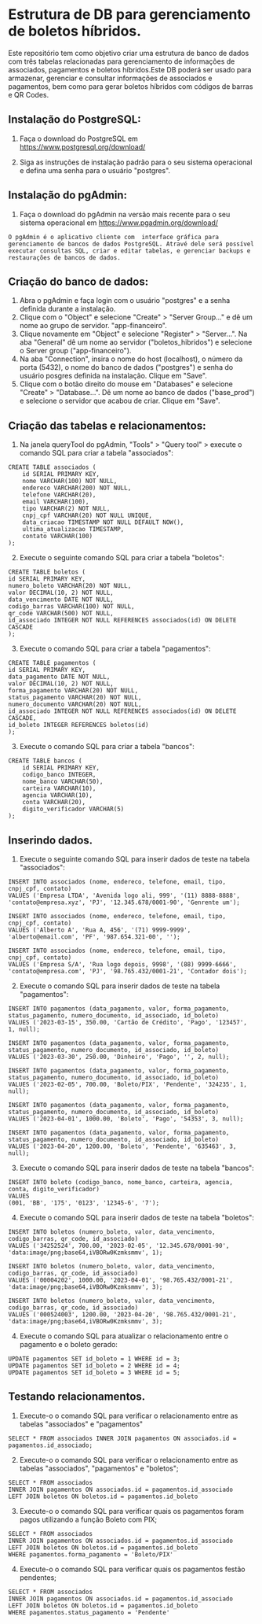 # Estrutura de DB para gerenciamento de boletos híbridos.

Este repositório tem como objetivo criar uma estrutura de banco de dados com três tabelas relacionadas para gerenciamento de informações de associados, pagamentos e boletos híbridos.Este DB poderá ser usado para armazenar, gerenciar e consultar informações de associados e pagamentos, bem como para gerar boletos híbridos com códigos de barras e QR Codes.

## Instalação do PostgreSQL:

1. Faça o download do PostgreSQL em https://www.postgresql.org/download/

2. Siga as instruções de instalação padrão para o seu sistema operacional e defina uma senha para o usuário "postgres".

## Instalação do pgAdmin:

1. Faça o download do pgAdmin na versão mais recente para o seu sistema operacional em https://www.pgadmin.org/download/

```
O pgAdmin é o aplicativo cliente com  interface gráfica para gerenciamento de bancos de dados PostgreSQL. Atravé dele será possível executar consultas SQL, criar e editar tabelas, e gerenciar backups e restaurações de bancos de dados.
```
## Criação do banco de dados:

1. Abra o pgAdmin e faça login com o usuário "postgres" e a senha definida durante a instalação.
2. Clique com o "Object" e selecione "Create" > "Server Group..." e dê um nome ao grupo de servidor. "app-financeiro".
3. Clique novamente em "Object" e selecione "Register" > "Server...". Na aba "General" dê um nome ao servidor ("boletos_hibridos") e selecione o Server group ("app-financeiro").
4. Na aba "Connection", insira o nome do host (localhost), o número da porta (5432), o nome do banco de dados ("postgres") e senha do usuário posgres definida na instalação. Clique em "Save".
5. Clique com o botão direito do mouse em "Databases" e selecione "Create" > "Database...". Dê um nome ao banco de dados ("base_prod") e selecione o servidor que acabou de criar. Clique em "Save". 
   
## Criação das tabelas e relacionamentos:

1. Na janela queryTool do pgAdmin, "Tools" > "Query tool" >  execute o comando SQL para criar a tabela "associados":
```
CREATE TABLE associados (
    id SERIAL PRIMARY KEY,
    nome VARCHAR(100) NOT NULL,
    endereco VARCHAR(200) NOT NULL,
    telefone VARCHAR(20),
    email VARCHAR(100),
    tipo VARCHAR(2) NOT NULL,
    cnpj_cpf VARCHAR(20) NOT NULL UNIQUE,
    data_criacao TIMESTAMP NOT NULL DEFAULT NOW(),
    ultima_atualizacao TIMESTAMP,
    contato VARCHAR(100)
);
```

2. Execute o seguinte comando SQL para criar a tabela "boletos":
```
CREATE TABLE boletos (
id SERIAL PRIMARY KEY,
numero_boleto VARCHAR(20) NOT NULL,
valor DECIMAL(10, 2) NOT NULL,
data_vencimento DATE NOT NULL,
codigo_barras VARCHAR(100) NOT NULL,
qr_code VARCHAR(500) NOT NULL,
id_associado INTEGER NOT NULL REFERENCES associados(id) ON DELETE CASCADE
);
```
3. Execute o comando SQL para criar a tabela "pagamentos":
```
CREATE TABLE pagamentos (
id SERIAL PRIMARY KEY,
data_pagamento DATE NOT NULL,
valor DECIMAL(10, 2) NOT NULL,
forma_pagamento VARCHAR(20) NOT NULL,
status_pagamento VARCHAR(20) NOT NULL,
numero_documento VARCHAR(20) NOT NULL,
id_associado INTEGER NOT NULL REFERENCES associados(id) ON DELETE CASCADE,
id_boleto INTEGER REFERENCES boletos(id)
);
```
3. Execute o comando SQL para criar a tabela "bancos":
```
CREATE TABLE bancos (
    id SERIAL PRIMARY KEY,
    codigo_banco INTEGER,
    nome_banco VARCHAR(50),
    carteira VARCHAR(10),
    agencia VARCHAR(10),
    conta VARCHAR(20),
    digito_verificador VARCHAR(5)
);
```
## Inserindo dados.

1. Execute o seguinte comando SQL para inserir dados de teste na tabela "associados":
 ```  
INSERT INTO associados (nome, endereco, telefone, email, tipo, cnpj_cpf, contato)
VALUES ('Empresa LTDA', 'Avenida logo ali, 999', '(11) 8888-8888', 'contato@empresa.xyz', 'PJ', '12.345.678/0001-90', 'Genrente um');

INSERT INTO associados (nome, endereco, telefone, email, tipo, cnpj_cpf, contato)
VALUES ('Alberto A', 'Rua A, 456', '(71) 9999-9999', 'alberto@email.com', 'PF', '987.654.321-00', '');

INSERT INTO associados (nome, endereco, telefone, email, tipo, cnpj_cpf, contato)
VALUES ('Empresa S/A', 'Rua logo depois, 9998', '(88) 9999-6666', 'contato@empresa.com', 'PJ', '98.765.432/0001-21', 'Contador dois');
```

2. Execute o comando SQL para inserir dados de teste na tabela "pagamentos":

```
INSERT INTO pagamentos (data_pagamento, valor, forma_pagamento, status_pagamento, numero_documento, id_associado, id_boleto)
VALUES ('2023-03-15', 350.00, 'Cartão de Crédito', 'Pago', '123457', 1, null);

INSERT INTO pagamentos (data_pagamento, valor, forma_pagamento, status_pagamento, numero_documento, id_associado, id_boleto)
VALUES ('2023-03-30', 250.00, 'Dinheiro', 'Pago', '', 2, null);

INSERT INTO pagamentos (data_pagamento, valor, forma_pagamento, status_pagamento, numero_documento, id_associado, id_boleto)
VALUES ('2023-02-05', 700.00, 'Boleto/PIX', 'Pendente', '324235', 1, null);

INSERT INTO pagamentos (data_pagamento, valor, forma_pagamento, status_pagamento, numero_documento, id_associado, id_boleto)
VALUES ('2023-04-01', 1000.00, 'Boleto', 'Pago', '54353', 3, null);

INSERT INTO pagamentos (data_pagamento, valor, forma_pagamento, status_pagamento, numero_documento, id_associado, id_boleto)
VALUES ('2023-04-20', 1200.00, 'Boleto', 'Pendente', '635463', 3, null);
```
3. Execute o comando SQL para inserir dados de teste na tabela "bancos":

```
INSERT INTO boleto (codigo_banco, nome_banco, carteira, agencia, conta, digito_verificador)
VALUES 
(001, 'BB', '175', '0123', '12345-6', '7');

```
4. Execute o comando SQL para inserir dados de teste na tabela "boletos":

```
INSERT INTO boletos (numero_boleto, valor, data_vencimento, codigo_barras, qr_code, id_associado)
VALUES ('34252524', 700.00, '2023-02-05', '12.345.678/0001-90', 'data:image/png;base64,iVBORw0Kzmksmmv', 1);

INSERT INTO boletos (numero_boleto, valor, data_vencimento, codigo_barras, qr_code, id_associado)
VALUES ('00004202', 1000.00, '2023-04-01', '98.765.432/0001-21', 'data:image/png;base64,iVBORw0Kzmksmmv', 3);

INSERT INTO boletos (numero_boleto, valor, data_vencimento, codigo_barras, qr_code, id_associado)
VALUES ('000524003', 1200.00, '2023-04-20', '98.765.432/0001-21', 'data:image/png;base64,iVBORw0Kzmksmmv', 3);
```
4. Execute o comando SQL para atualizar o relacionamento entre o pagamento e o boleto gerado:
```
UPDATE pagamentos SET id_boleto = 1 WHERE id = 3;
UPDATE pagamentos SET id_boleto = 2 WHERE id = 4;
UPDATE pagamentos SET id_boleto = 3 WHERE id = 5;
```

## Testando relacionamentos.

 1. Execute-o o comando SQL para verificar o relacionamento entre as tabelas "associados" e "pagamentos"
```
SELECT * FROM associados INNER JOIN pagamentos ON associados.id = pagamentos.id_associado;
```
 2. Execute-o o comando SQL para verificar o relacionamento entre as tabelas "associados", "pagamentos" e "boletos";
```
SELECT * FROM associados 
INNER JOIN pagamentos ON associados.id = pagamentos.id_associado
LEFT JOIN boletos ON boletos.id = pagamentos.id_boleto
```
3. Execute-o o comando SQL para verificar quais os pagamentos foram pagos utilizando a função Boleto com PIX;
```
SELECT * FROM associados 
INNER JOIN pagamentos ON associados.id = pagamentos.id_associado
LEFT JOIN boletos ON boletos.id = pagamentos.id_boleto
WHERE pagamentos.forma_pagamento = 'Boleto/PIX'
```
4. Execute-o o comando SQL para verificar quais os pagamentos festão pendentes;
```
SELECT * FROM associados 
INNER JOIN pagamentos ON associados.id = pagamentos.id_associado
LEFT JOIN boletos ON boletos.id = pagamentos.id_boleto
WHERE pagamentos.status_pagamento = 'Pendente'
```